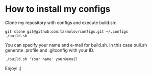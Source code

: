 How to install my configs
=========================
Clone my repository with configs and execute build.sh:

    git clone git@github.com:tarmolov/configs.git ~/.configs
    ./build.sh


You can specify your name and e-mail for build.sh. In this case buil.sh generate .profile and .gitconfig with your ID.

    ./build.sh 'Your name' your@email

Enjoy! :)
